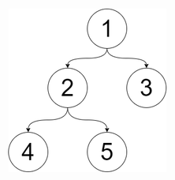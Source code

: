 ![](https://github.com/at1et/Data-structures-and-algorithms/blob/main/dsaa%20(2%20semester)/Task%201%20(BTree)/png.drawio.png)
